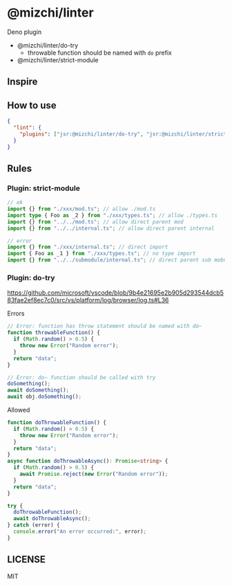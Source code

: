 # @mizchi/linter

Deno plugin

- @mizchi/linter/do-try
  - throwable function should be named with `do` prefix
- @mizchi/linter/strict-module

## Inspire

## How to use

```json
{
  "lint": {
    "plugins": ["jsr:@mizchi/linter/do-try", "jsr:@mizchi/linter/strict-module"]
  }
}
```

## Rules

### Plugin: strict-module

```ts
// ok
import {} from "./xxx/mod.ts"; // allow ./mod.ts
import type { Foo as _2 } from "./xxx/types.ts"; // allow ./types.ts
import {} from "../../mod.ts"; // allow direct parent mod
import {} from "../../internal.ts"; // allow direct parent internal

// error
import {} from "./xxx/internal.ts"; // direct import
import { Foo as _1 } from "./xxx/types.ts"; // no type import
import {} from "../../submodule/internal.ts"; // direct parent sub mobule
```

### Plugin: do-try

https://github.com/microsoft/vscode/blob/9b4e21695e2b905d293544dcb583fae2ef8ec7c0/src/vs/platform/log/browser/log.ts#L36

Errors

```ts
// Error: function has throw statement should be named with do~
function throwableFunction() {
  if (Math.random() > 0.5) {
    throw new Error("Random error");
  }
  return "data";
}

// Error: do~ function should be called with try
doSomething();
await doSomething();
await obj.doSomething();
```

Allowed

```ts
function doThrowableFunction() {
  if (Math.random() > 0.5) {
    throw new Error("Random error");
  }
  return "data";
}
async function doThrowableAsync(): Promise<string> {
  if (Math.random() > 0.5) {
    await Promise.reject(new Error("Random error"));
  }
  return "data";
}

try {
  doThrowableFunction();
  await doThrowableAsync();
} catch (error) {
  console.error("An error occurred:", error);
}
```

## LICENSE

MIT
